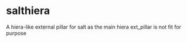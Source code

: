salthiera
=========

A hiera-like external pillar for salt as the main hiera ext_pillar is not fit for purpose
